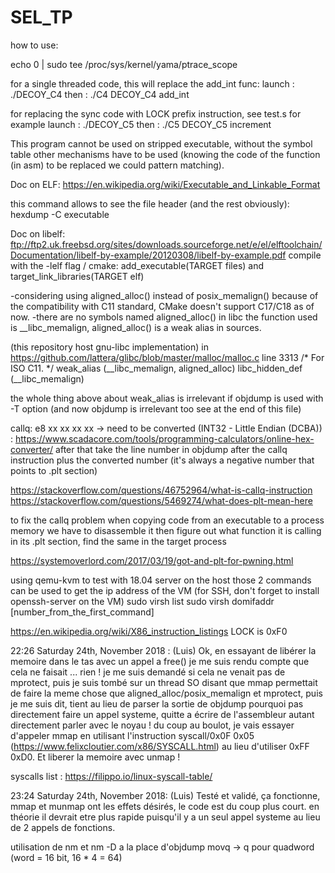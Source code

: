 # SEL_TP

how to use:

echo 0 | sudo tee /proc/sys/kernel/yama/ptrace_scope


for a single threaded code, this will replace the add_int func:
launch  :   ./DECOY_C4
then    :   ./C4 DECOY_C4 add_int

for replacing the sync code with LOCK prefix instruction, see test.s for example
launch  :   ./DECOY_C5
then    :   ./C5 DECOY_C5 increment

This program cannot be used on stripped executable, without the symbol table other mechanisms
have to be used (knowing the code of the function (in asm) to be replaced we could pattern matching).

Doc on ELF:
https://en.wikipedia.org/wiki/Executable_and_Linkable_Format

this command allows to see the file header (and the rest obviously): hexdump -C executable

Doc on libelf:
ftp://ftp2.uk.freebsd.org/sites/downloads.sourceforge.net/e/el/elftoolchain/Documentation/libelf-by-example/20120308/libelf-by-example.pdf
compile with the -lelf flag / cmake: add_executable(TARGET files) and target_link_libraries(TARGET elf)


-considering using aligned_alloc() instead of posix_memalign() because of the compatibility with C11 standard, CMake doesn't support C17/C18 as of now.
-there are no symbols named aligned_alloc() in libc the function used is __libc_memalign, aligned_alloc() is a weak alias in sources.

(this repository host gnu-libc implementation)
in https://github.com/lattera/glibc/blob/master/malloc/malloc.c line 3313
/* For ISO C11.  */
weak_alias (__libc_memalign, aligned_alloc)
libc_hidden_def (__libc_memalign)

the whole thing above about weak_alias is irrelevant if objdump is used with -T option (and now objdump is irrelevant too see at the end of this file)

callq:
e8 xx xx xx xx -> need to be converted (INT32 - Little Endian (DCBA)) : https://www.scadacore.com/tools/programming-calculators/online-hex-converter/
after that take the line number in objdump after the callq instruction plus the converted number (it's always a negative number that points to .plt section)

https://stackoverflow.com/questions/46752964/what-is-callq-instruction
https://stackoverflow.com/questions/5469274/what-does-plt-mean-here

to fix the callq problem when copying code from an executable to a process memory we have to disassemble it
then figure out what function it is calling in its .plt section, find the same in the target process

https://systemoverlord.com/2017/03/19/got-and-plt-for-pwning.html

using qemu-kvm to test with 18.04 server
on the host those 2 commands can be used to get the ip address of the VM (for SSH, don't forget to install openssh-server on the VM)
sudo virsh list
sudo virsh domifaddr [number_from_the_first_command]

https://en.wikipedia.org/wiki/X86_instruction_listings
LOCK is 0xF0

22:26 Saturday 24th, November 2018 : (Luis) Ok, en essayant de libérer la memoire dans le tas avec un appel a free() je me suis rendu compte
que cela ne faisait ... rien ! je me suis demandé si cela ne venait pas de mprotect, puis je suis tombé sur un thread SO disant que mmap
permettait de faire la meme chose que aligned_alloc/posix_memalign et mprotect, puis je me suis dit, tient au lieu de parser la sortie
de objdump pourquoi pas directement faire un appel systeme, quitte a écrire de l'assembleur autant directement parler avec le noyau !
du coup au boulot, je vais essayer d'appeler mmap en utilisant l'instruction syscall/0x0F 0x05 (https://www.felixcloutier.com/x86/SYSCALL.html)
au lieu d'utiliser 0xFF 0xD0. Et liberer la memoire avec unmap !

syscalls list : https://filippo.io/linux-syscall-table/

23:24 Saturday 24th, November 2018: (Luis) Testé et validé, ça fonctionne, mmap et munmap ont les effets désirés, le code est du coup plus court.
en théorie il devrait etre plus rapide puisqu'il y a un seul appel systeme au lieu de 2 appels de fonctions.

utilisation de nm et nm -D a la place d'objdump
movq -> q pour quadword (word = 16 bit, 16 * 4 = 64) 